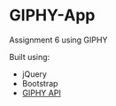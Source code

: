 # GIPHY-App
Assignment 6 using GIPHY

Built using: 
  - jQuery
  - Bootstrap
  - [GIPHY API](https://developers.giphy.com/)
